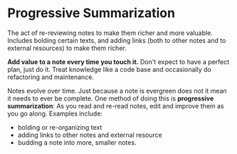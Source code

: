 # Progressive Summarization

The act of re-reviewing notes to make them richer and more valuable. Includes bolding certain texts, and adding links (both to other notes and to external resources) to make them richer.

 **Add value to a note every time you touch it.** Don't expect to have a perfect plan, just do it. Treat knowledge like a code base and occasionally do refactoring and maintenance. 

Notes evolve over time. Just because a note is evergreen does not it mean it needs to ever be complete. One method of doing this is **progressive summarization**: As you read and re-read notes, edit and improve them as you go along. Examples include:

- bolding or re-organizing text
- adding links to other notes and external resource
- budding a note into more, smaller notes. 